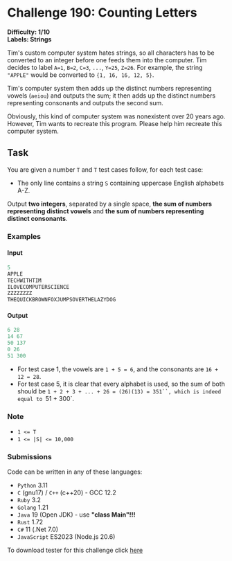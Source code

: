 # Challenge 190: Counting Letters

**Difficulty: 1/10  
Labels: Strings**

Tim's custom computer system hates strings, so all characters has to be converted to an integer before one feeds them into the computer. Tim decides to label `A=1`, `B=2`, `C=3`, `...`, `Y=25`, `Z=26`. For example, the string `"APPLE"` would be converted to `{1, 16, 16, 12, 5}`.

Tim's computer system then adds up the distinct numbers representing vowels (`aeiou`) and outputs the sum; it then adds up the distinct numbers representing consonants and outputs the second sum.

Obviously, this kind of computer system was nonexistent over 20 years ago. However, Tim wants to recreate this program. Please help him recreate this computer system.

## Task

You are given a number `T` and `T` test cases follow, for each test case:

- The only line contains a string `S` containing uppercase English alphabets A-Z.

Output **two integers**, separated by a single space, **the sum of numbers representing distinct vowels** and **the sum of numbers representing distinct consonants**.

### Examples

#### Input

```rust
‌5
APPLE
TECHWITHTIM
ILOVECOMPUTERSCIENCE
ZZZZZZZZ
THEQUICKBROWNFOXJUMPSOVERTHELAZYDOG
```

#### Output

```rust
6 28
14 67
50 137
0 26
‌51 300
```

- For test case 1, the vowels are `1 + 5 = 6`, and the consonants are `16 + 12 = 28`.
- For test case 5, it is clear that every alphabet is used, so the sum of both should be `1 + 2 + 3 + ... + 26 = (26)(13) = 351``, which is indeed equal to `51 + 300`.

### Note

- `1 <= T`
- `1 <= |S| <= 10,000`

### Submissions

Code can be written in any of these languages:

- `Python` 3.11
- `C` (gnu17) / `C++` (c++20) - GCC 12.2
- `Ruby` 3.2
- `Golang` 1.21
- `Java` 19 (Open JDK) - use **"class Main"!!!**
- `Rust` 1.72
- `C#` 11 (.Net 7.0)
- `JavaScript` ES2023 (Node.js 20.6)

To download tester for this challenge click [here](https://downgit.github.io/#/home?url=https://github.com/Pomroka/PreviousChallenges/tree/main/Challenge_190)
